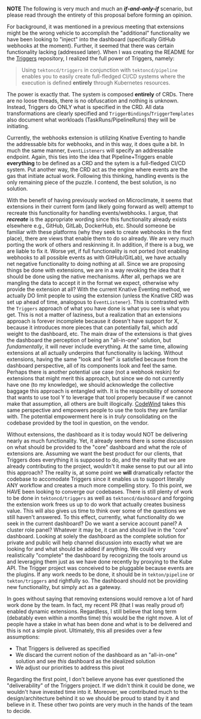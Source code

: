 **NOTE**  The following is very much and much an **_if-and-only-if_** scenario, but please read through the entirety of this proposal before forming an opinion. 

For background, it was mentioned in a previous meeting that extensions might be the wrong vehicle to accomplish the "additional" functionality we have been looking to "inject" into the dashboard (specifically GitHub webhooks at the moment). Further, it seemed that there was certain functionality lacking (addressed later). When I was creating the README for the [Triggers](https://github.com/tektoncd/triggers) repository, I realized the full power of Triggers, namely:

> Using `tektoncd/triggers` in conjunction with `tektoncd/pipeline` enables you to easily create full-fledged CI/CD systems where the execution is defined **entirely** through Kubernetes resources.

The power is exactly that. The system is composed **entirely** of CRDs. There are no loose threads, there is no obfuscation and nothing is unknown. Instead, Triggers do ONLY what is specified in the CRD. All data transformations are clearly specified and `TriggerBindings`/`TriggerTemplates` also document what workloads (TaskRuns/PipelineRuns) they will be initiating.

Currently, the webhooks extension is utilizing Knative Eventing to handle the addressable bits for webhooks, and in this way, it does quite a bit. In much the same manner, `EventListeners` will specify an addressable endpoint. Again, this ties into the idea that Pipeline+Triggers enable **everything** to be defined as a CRD and the sytem is a full-fledged CI/CD system. Put another way, the CRD act as the engine where events are the gas that initiate actual work. Following this thinking, handling events is the only remaining piece of the puzzle. I contend, the best solution, is no solution.

With the benefit of having previously worked on Microclimate, it seems that extensions in their current form (and likely going forward as well) attempt to recreate this functionality for handling events/webhooks. I argue, that **_recreate_** is the appropriate wording since this functionality already exists elsewhere e.g., GitHub, GitLab, DockerHub, etc. Should someone be familiar with these platforms (why they seek to create webhooks in the first place), there are views that enable them to do so already. We are very much porting the work of others and reskinning it. In addition, if there is a bug, we are liable to fix it. Worse yet, if full functionality is not ported (not enabling webhooks to all possible events as with GitHub/GitLab), we have actually net negative functionality to doing nothing at all. Since we are proposing things be done with extensions, we are in a way revoking the idea that it should be done using the native mechanisms. After all, perhaps we are mangling the data to accept it in the format we expect, otherwise why provide the extension at all? With the current Knative Eventing method, we actually DO limit people to using the extension (unless the Knative CRD was set up ahead of time, analogous to `EventListener`). This is contrasted with the `Triggers` approach of what you have done is what you see is what you get. This is not a matter of laziness, but a realization that an extensions approach is forever incomplete because it doesn't have support for X, because it introduces more pieces that can potentially fail, which add weight to the dashboard, etc. The main draw of the extensions is that gives the dashboard the perception of being an "all-in-one" solution, but _fundamentally_, it will never include everything. At the same time, allowing extensions at all actually underpins that functionality is lacking. Without extensions, having the same "look and feel" _is_ satisfied because from the dashboard perspective, all of its components look and feel the same. Perhaps there is another potential use case (not a webhook reskin) for extensions that might merit this approach, but since we do not currently have one (to my knowledge), we should acknowledge the collective baggage this approach is entangled with. It is the responsibility of someone that wants to use tool Y to leverage that tool properly because if we cannot make that assumption, all others are built illogically. [CodeWind](https://projects.eclipse.org/proposals/eclipse-codewind) takes this same perspective and empowers people to use the tools they are familiar with. The potential empowerment here is in _truly_ consolidating on the codebase provided by the tool in question, on the vendor.

Without extensions, the dashboard as it is today would NOT be delivering nearly as much functionality. Yet, it already seems there is some discussion on what should be provided to the "core" dashboard and what the role of extensions are. Assuming we want the best product for our clients, that Triggers does everything it is supposed to do, and the reality that we are already contributing to the project, wouldn't it make sense to put our all into this approach? The reality is, at some point we **will** dramatically refactor the codebase to accomodate Triggers since it enables us to support literally ANY workflow and creates a much more compelling story. To this point, we HAVE been looking to converge our codebases. There is still plenty of work to be done in `tektoncd/triggers` as well as `tektoncd/dashboard` and forgoing the extension work frees us up to do work that actually creates business value. This will also gives us time to think over some of the questions we still haven't answered. To this effect, currently, what functionality do we seek in the current dashboard? Do we want a service account panel? A cluster role panel? Whatever it may be, it can and should live in the "core" dashboard. Looking at solely the dashboard as the complete solution for private and public will help channel discussion into exactly what we are looking for and what should be added if anything. We could very realistically "complete" the dashboard by recognizing the tools around us and leveraging them just as we have done recently by proxying to the Kube API. The Trigger project was conceived to be pluggable because events are the plugins. If any work needs to be done, it should be in `tekton/pipeline` or `tekton/triggers` and rightfully so. The dashboard should not be providing new functionality, but simply act as a gateway.

In goes without saying that removing extensions would remove a lot of hard work done by the team. In fact, my recent PR (that I was really proud of) enabled dynamic extensions. Regardless, I still believe that long term (debatably even within a months time) this would be the right move. A lot of people have a stake in what has been done and what is to be delivered and this is not a simple pivot. Ultimately, this all presides over a few assumptions:
- That Triggers is delivered as specified
- We discard the current notion of the dashboard as an "all-in-one" solution and see _this_ dashboard as the idealized solution
- We adjust our priorities to address this pivot

Regarding the first point, I don't believe anyone has ever questioned the "deliverability" of the Triggers project. If we didn't think it could be done, we wouldn't have invested time into it. Moreover, we contributed much to the design/architecture behind it so we should be proud to stand by it and believe in it. These other two points are very much in the hands of the team to decide.

